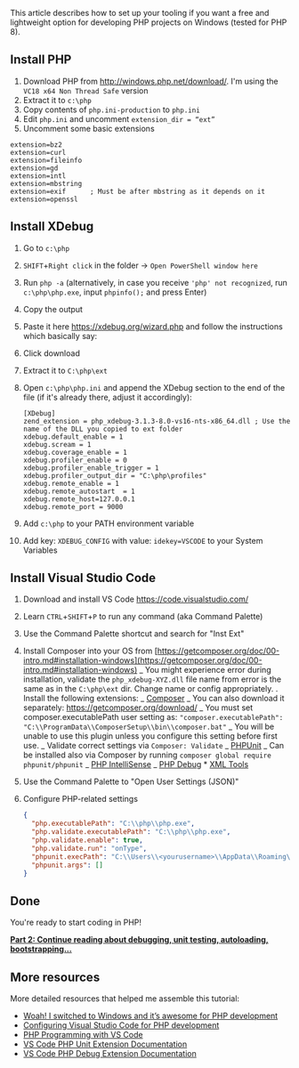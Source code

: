 This article describes how to set up your tooling if you want a free and lightweight option for developing PHP projects on Windows (tested for PHP 8).

## Install PHP

1. Download PHP from http://windows.php.net/download/. I'm using the `VC18 x64 Non Thread Safe` version
1. Extract it to `c:\php`
1. Copy contents of `php.ini-production` to `php.ini`
1. Edit `php.ini` and uncomment `extension_dir = “ext”`
1. Uncomment some basic extensions

```plain
extension=bz2
extension=curl
extension=fileinfo
extension=gd
extension=intl
extension=mbstring
extension=exif      ; Must be after mbstring as it depends on it
extension=openssl
```

## Install XDebug

1. Go to `c:\php`
1. `SHIFT`+`Right click` in the folder -> `Open PowerShell window here`
1. Run `php -a` (alternatively, in case you receive `'php' not recognized`, run `c:\php\php.exe`, input `phpinfo();` and press Enter)
1. Copy the output
1. Paste it here https://xdebug.org/wizard.php and follow the instructions which basically say:
1. Click download
1. Extract it to `C:\php\ext`
1. Open `c:\php\php.ini` and append the XDebug section to the end of the file (if it's already there, adjust it accordingly):

   ```plain
   [XDebug]
   zend_extension = php_xdebug-3.1.3-8.0-vs16-nts-x86_64.dll ; Use the name of the DLL you copied to ext folder
   xdebug.default_enable = 1
   xdebug.scream = 1
   xdebug.coverage_enable = 1
   xdebug.profiler_enable = 0
   xdebug.profiler_enable_trigger = 1
   xdebug.profiler_output_dir = "C:\php\profiles"
   xdebug.remote_enable = 1
   xdebug.remote_autostart  = 1
   xdebug.remote_host=127.0.0.1
   xdebug.remote_port = 9000
   ```

1. Add `c:\php` to your PATH environment variable
1. Add key: `XDEBUG_CONFIG` with value: `idekey=VSCODE` to your System Variables

## Install Visual Studio Code

1. Download and install VS Code https://code.visualstudio.com/
1. Learn `CTRL`+`SHIFT`+`P` to run any command (aka Command Palette)
1. Use the Command Palette shortcut and search for "Inst Ext"
1. Install Composer into your OS from [https://getcomposer.org/doc/00-intro.md#installation-windows](https://getcomposer.org/doc/00-intro.md#installation-windows)
   _ You might experience error during installation, validate the `php_xdebug-XYZ.dll` file name from error is the same as in the `C:\php\ext` dir. Change name or config appropriately.
   . Install the following extensions:
   _ [Composer](https://marketplace.visualstudio.com/items?itemName=ikappas.composer)
   _ You can also download it separately: https://getcomposer.org/download/
   _ You must set composer.executablePath user setting as:
   `"composer.executablePath": "C:\\ProgramData\\ComposerSetup\\bin\\composer.bat"`
   _ You will be unable to use this plugin unless you configure this setting before first use.
   _ Validate correct settings via `Composer: Validate`
   _ [PHPUnit](https://marketplace.visualstudio.com/items?itemName=emallin.phpunit)
   _ Can be installed also via Composer by running `composer global require phpunit/phpunit`
   _ [PHP IntelliSense](https://marketplace.visualstudio.com/items?itemName=felixfbecker.php-intellisense)
   _ [PHP Debug](https://marketplace.visualstudio.com/items?itemName=felixfbecker.php-debug) \* [XML Tools](https://marketplace.visualstudio.com/items?itemName=DotJoshJohnson.xml)
1. Use the Command Palette to "Open User Settings (JSON)"
1. Configure PHP-related settings

   ```json
   {
     "php.executablePath": "C:\\php\\php.exe",
     "php.validate.executablePath": "C:\\php\\php.exe",
     "php.validate.enable": true,
     "php.validate.run": "onType",
     "phpunit.execPath": "C:\\Users\\<yourusername>\\AppData\\Roaming\\Composer\\vendor\\bin\\phpunit.bat",
     "phpunit.args": []
   }
   ```

## Done

You're ready to start coding in PHP!

[**Part 2: Continue reading about debugging, unit testing, autoloading, bootstrapping...**](https://github.com/kontent-ai/delivery-sdk-php/blob/master/wiki/Doing-PHP-stuff-on-Windows-with-VS-Code.md)

## More resources

More detailed resources that helped me assemble this tutorial:

- [Woah! I switched to Windows and it’s awesome for PHP development](https://www.newmediacampaigns.com/blog/woah-i-switched-to-windows-and-its-awesome-for-php-development)
- [Configuring Visual Studio Code for PHP development](https://blogs.msdn.microsoft.com/nicktrog/2016/02/11/configuring-visual-studio-code-for-php-development/)
- [PHP Programming with VS Code](https://code.visualstudio.com/docs/languages/php)
- [VS Code PHP Unit Extension Documentation](https://github.com/elonmallin/vscode-phpunit)
- [VS Code PHP Debug Extension Documentation](https://github.com/felixfbecker/vscode-php-debug)
